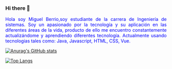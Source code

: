 ### Hi there 👋

<p style="color: blue; text-align: justify">
Hola soy Miguel Berrio,soy estudiante de la carrera de Ingeniería de sistemas. Soy un apasionado por la tecnología y su aplicación en las diferentes áreas de la vida, producto de ello me encuentro constantemente actualizándome y aprendiendo diferentes tecnología. Actualmente usando tecnologias tales como: Java, Javascript, HTML, CSS, Vue.
</p>

[![Anurag's GitHub stats](https://github-readme-stats.vercel.app/api?username=mabmab159)](https://github.com/mabmab159/github-readme-stats)
<br>

[![Top Langs](https://github-readme-stats.vercel.app/api/top-langs/?username=mabmab159&layout=compact)](https://github.com/mabmab159/github-readme-stats)
<!--
**mabmab159/mabmab159** is a ✨ _special_ ✨ repository because its `README.md` (this file) appears on your GitHub profile.

Here are some ideas to get you started:

- 🔭 I’m currently working on ...
- 🌱 I’m currently learning ...
- 👯 I’m looking to collaborate on ...
- 🤔 I’m looking for help with ...
- 💬 Ask me about ...
- 📫 How to reach me: ...
- 😄 Pronouns: ...
- ⚡ Fun fact: ...
-->
